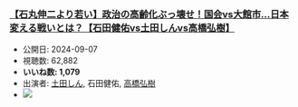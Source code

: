 ### [【石丸伸二より若い】政治の高齢化ぶっ壊せ！国会vs大館市…日本変える戦いとは？【石田健佑vs土田しんvs高橋弘樹】](https://www.youtube.com/watch?v=lF6ZfjHm55k)
-   公開日: 2024-09-07
-   視聴数: 62,882
-   **いいね数: 1,079**
-   出演者: [土田しん](/rehacq_fan/people/土田しん "wikilink"), 石田健佑, [高橋弘樹](/rehacq_fan/people/高橋弘樹 "wikilink")
- [![](https://img.youtube.com/vi/lF6ZfjHm55k/hqdefault.jpg)](https://www.youtube.com/watch?v=lF6ZfjHm55k)
